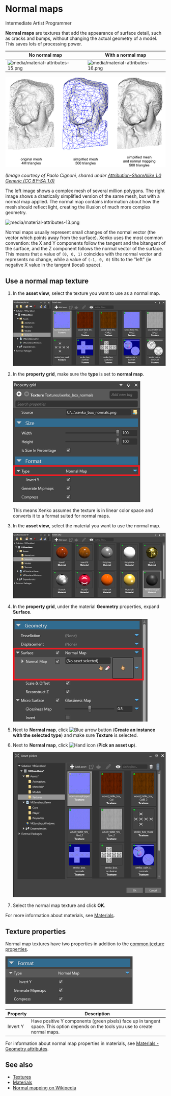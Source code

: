 # Normal maps

<span class="label label-doc-level">Intermediate</span>
<span class="label label-doc-audience">Artist</span>
<span class="label label-doc-audience">Programmer</span>

**Normal maps** are textures that add the appearance of surface detail, such as cracks and bumps, without changing the actual geometry of a model. This saves lots of processing power.

| No normal map | With a normal map
| --------------| ----------- 
| ![media/material-attributes-15.png](../materials/media/material-attributes-15.png)  | ![media/material-attributes-16.png](../materials/media/material-attributes-16.png)  

![Normal map example](media/normal_map_example.png)

*(Image courtesy of Paolo Cignoni, shared under [Attribution-ShareAlike 1.0 Generic (CC BY-SA 1.0)](https://creativecommons.org/licenses/by-sa/1.0/)*

The left image shows a complex mesh of several million polygons. The right image shows a drastically simplified version of the same mesh, but with a normal map applied. The normal map contains information about how the mesh should reflect light, creating the illusion of much more complex geometry.

![media/material-attributes-13.png](../materials/media/material-attributes-13.png) 

Normal maps usually represent small changes of the normal vector (the vector which points away from the surface). Xenko uses the most common convention: the X and Y components follow the tangent and the bitangent of the surface, and the Z component follows the normal vector of the surface. This means that a value of `(0, 0, 1)` coincides with the normal vector and represents no change, while a value of `(-1, 0, 0)` tilts to the "left" (ie negative X value in the tangent (local) space).

## Use a normal map texture

1. In the **asset view**, select the texture you want to use as a normal map.

    ![Select normal map texture](media/select-normal-map-texture.png)

2. In the **property grid**, make sure the **type** is set to **normal map**.

    ![Normal map](media/normal-map-expanded-properties.png)

    This means Xenko assumes the texture is in linear color space and converts it to a format suited for normal maps.

3. In the **asset view**, select the material you want to use the normal map.

    ![Select material](media/select-material.png)

4. In the **property grid**, under the material **Geometry** properties, expand **Surface**.

    ![Use normal maps](media/use-normal-map.png)

5. Next to **Normal map**, click ![Blue arrow button](~/manual/game-studio/media/blue-arrow-icon.png) (**Create an instance with the selected type**) and make sure **Texture** is selected.

6. Next to **Normal map**, click ![Hand icon](~/manual/game-studio/media/hand-icon.png) (**Pick an asset up**).

    ![Select asset](media/select-asset-texture.png)

7. Select the normal map texture and click **OK**.

For more information about materials, see [Materials](../materials/index.md).

## Texture properties

Normal map textures have two properties in addition to the [common texture properties](index.md).

![Normal map textures](media/normal-map-texture-properties.png)

| Property | Description
|----------|---------
| Invert Y | Have positive Y components (green pixels) face up in tangent space. This option depends on the tools you use to create normal maps.

For information about normal map properties in materials, see [Materials - Geometry attributes](../materials/geometry-attributes.md).

## See also

* [Textures](index.md)
* [Materials](../materials/index.md)
* [Normal mapping on Wikipedia](http://en.wikipedia.org/wiki/Normal_mapping)